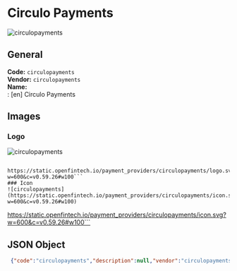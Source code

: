 # Circulo Payments 
![circulopayments](https://static.openfintech.io/payment_providers/circulopayments/logo.svg?w=600&c=v0.59.26#w100)  
## General 
**Code:** `circulopayments`  
**Vendor:** `circulopayments`  
**Name:**  
:	[en] Circulo Payments  
## Images 
### Logo 
![circulopayments](https://static.openfintech.io/payment_providers/circulopayments/logo.svg?w=600&c=v0.59.26#w100)  
```
 https://static.openfintech.io/payment_providers/circulopayments/logo.svg?w=600&c=v0.59.26#w100```  
### Icon 
![circulopayments](https://static.openfintech.io/payment_providers/circulopayments/icon.svg?w=600&c=v0.59.26#w100)  
```
 https://static.openfintech.io/payment_providers/circulopayments/icon.svg?w=600&c=v0.59.26#w100```  
## JSON Object 
```json
 {"code":"circulopayments","description":null,"vendor":"circulopayments","categories":null,"countries":null,"payment_method":null,"payout_method":null,"metadata":{"about_payments_code":"circulopayments"},"name":{"en":"Circulo Payments"}}```  
